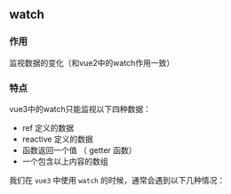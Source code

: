 ## watch

### 作用

监视数据的变化（和vue2中的watch作用一致）

### 特点

vue3中的watch只能监视以下四种数据：

* ref 定义的数据
* reactive 定义的数据
* 函数返回一个值 （ getter 函数）
* 一个包含以上内容的数组

我们在 `vue3` 中使用 `watch` 的时候，通常会遇到以下几种情况：


